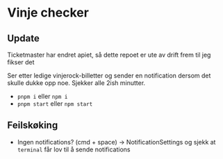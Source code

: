 # Vinje checker

## Update
Ticketmaster har endret apiet, så dette repoet er ute av drift frem til jeg fikser det

Ser etter ledige vinjerock-billetter og sender en notification dersom det skulle dukke opp noe. Sjekker alle 2ish minutter.

- `pnpm i` eller `npm i`
- `pnpm start` eller `npm start`

## Feilskøking

- Ingen notifications? (cmd + space) -> NotificationSettings og sjekk at `terminal` får lov til å sende notifications
